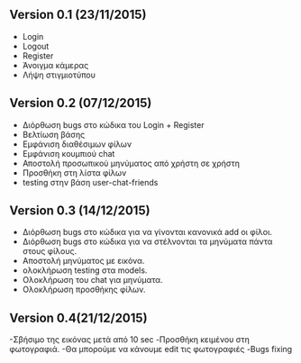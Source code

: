 ## Version 0.1 (23/11/2015)
 - Login
 - Logout
 - Register
 - Άνοιγμα κάμερας
 - Λήψη στιγμιοτύπου


## Version 0.2 (07/12/2015)
 - Διόρθωση bugs στο κώδικα του Login + Register
 - Βελτίωση βάσης
 - Εμφάνιση διαθέσιμων φίλων
 - Εμφάνιση κουμπιού chat
 - Αποστολή προσωπικού μηνύματος από χρήστη σε χρήστη
 - Προσθήκη στη λίστα φίλων
 - testing στην βάση user-chat-friends
 
## Version 0.3 (14/12/2015)
 - Διόρθωση bugs στο κώδικα για να γίνονται κανονικά add οι φίλοι.
 - Διόρθωση bugs στο κώδικα για να στέλνονται τα μηνύματα πάντα στους φίλους.
 - Aποστολή μηνύματος με εικόνα.
 - ολοκλήρωση  testing στα models.
 - Ολοκλήρωση του chat για μηνύματα.
 - Ολοκλήρωση προσθήκης φίλων.
 

## Version 0.4(21/12/2015)
-Σβήσιμο της εικόνας μετά από 10 sec
-Προσθήκη κειμένου στη φωτογραφιά.
 -Θα μπορούμε να κάνουμε edit τις φωτογραφιές
 -Bugs fixing


 
 
